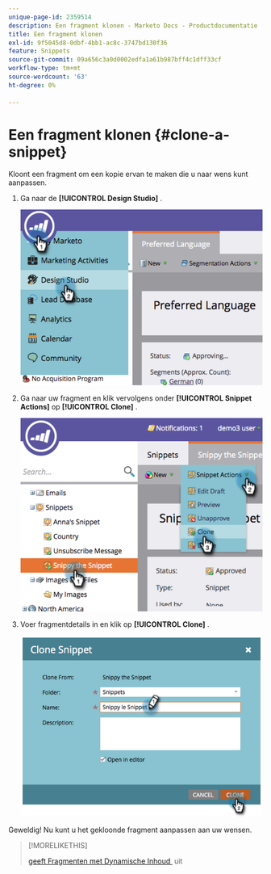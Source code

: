 ```yaml
---
unique-page-id: 2359514
description: Een fragment klonen - Marketo Docs - Productdocumentatie
title: Een fragment klonen
exl-id: 9f5045d8-0dbf-4bb1-ac8c-3747bd130f36
feature: Snippets
source-git-commit: 09a656c3a0d0002edfa1a61b987bff4c1dff33cf
workflow-type: tm+mt
source-wordcount: '63'
ht-degree: 0%

---
```


# Een fragment klonen {#clone-a-snippet}

Kloont een fragment om een kopie ervan te maken die u naar wens kunt aanpassen.

1. Ga naar de **[!UICONTROL Design Studio]** .

   ![](assets/image2014-9-16-10-3a32-3a36.png)

1. Ga naar uw fragment en klik vervolgens onder **[!UICONTROL Snippet Actions]** op **[!UICONTROL Clone]** .

   ![](assets/image2014-9-16-10-3a32-3a44.png)

1. Voer fragmentdetails in en klik op **[!UICONTROL Clone]** .

   ![](assets/image2014-9-16-10-3a32-3a53.png)

Geweldig! Nu kunt u het gekloonde fragment aanpassen aan uw wensen.

>[!MORELIKETHIS]
>
>[&#x200B; geeft Fragmenten met Dynamische Inhoud &#x200B;](/help/marketo/product-docs/personalization/segmentation-and-snippets/snippets/edit-snippets-with-dynamic-content.md) uit
